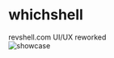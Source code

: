 <h1>whichshell</h1>
revshell.com UI/UX reworked
<br>
<img src="/s4dmach1ne/reverse-shell-generator/blob/main/showcase.jpg" alt="showcase" style="max-width: 100%;">
